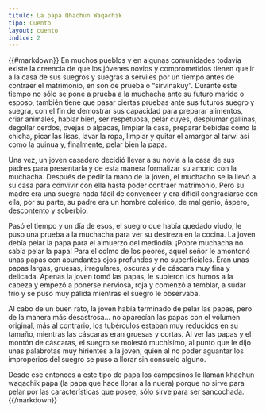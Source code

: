 ```yaml
---
titulo: La papa Qhachun Waqachik
tipo: Cuento
layout: cuento
indice: 2
---
```


{{#markdown}}
En muchos pueblos y en algunas comunidades todavía existe la creencia de que los jóvenes novios y comprometidos tienen que ir a la casa de sus suegros y suegras a serviles por un tiempo antes de contraer el matrimonio, en son de prueba o “sirvinakuy”. Durante este tiempo no sólo se pone a prueba a la muchacha ante su futuro marido o esposo, también tiene que pasar ciertas pruebas ante sus futuros suegro y suegra, con el fin de demostrar sus capacidad para preparar alimentos, criar animales, hablar bien, ser respetuosa, pelar cuyes, desplumar gallinas, degollar cerdos, ovejas o alpacas, limpiar la casa, preparar bebidas como la chicha, picar las lisas, lavar la ropa, limpiar y quitar el amargor al tarwi así como  la quinua  y, finalmente, pelar bien la papa.

Una vez, un joven casadero  decidió llevar a su novia a la casa de sus padres para presentarla y de esta manera formalizar su amorío con la muchacha. Después de  pedir la mano de la joven, el  muchacho  se la llevó a su casa para convivir con ella hasta poder contraer matrimonio. Pero su madre era una suegra nada fácil de convencer y era difícil congraciarse con ella, por su parte, su padre era un hombre colérico, de mal genio, áspero, descontento y soberbio.

Pasó el tiempo y un día de esos, el suegro que había quedado viudo, le puso una prueba a la muchacha para ver su destreza en la cocina. La joven debía  pelar la papa para el almuerzo del mediodía. ¡Pobre muchacha no sabía pelar la papa! Para el colmo de los peores, aquel señor le amontonó unas papas con abundantes ojos profundos y no superficiales. Eran unas papas largas, gruesas, irregulares, oscuras y de cáscara muy fina y delicada. Apenas la joven tomó las papas, le subieron los humos a la cabeza y empezó a ponerse nerviosa, roja y comenzó a temblar, a sudar frío y se puso muy pálida mientras el suegro le observaba.

Al cabo de un buen rato, la joven había terminado de pelar las papas, pero de la manera más desastrosa… no aparecían las papas con el volumen original, más al contrario, los tubérculos estaban muy reducidos en su tamaño, mientras las cáscaras eran gruesas y cortas. Al ver las papas y el montón de cáscaras,  el suegro se molestó muchísimo, al punto que le dijo unas palabrotas muy hirientes a la joven, quien al no poder aguantar los improperios del suegro se puso a llorar sin consuelo alguno.

Desde ese entonces a este tipo de papa los campesinos le llaman khachun waqachik papa (la papa que hace llorar a la nuera) porque no sirve para pelar por las características que posee, sólo sirve para ser sancochada.
{{/markdown}}
